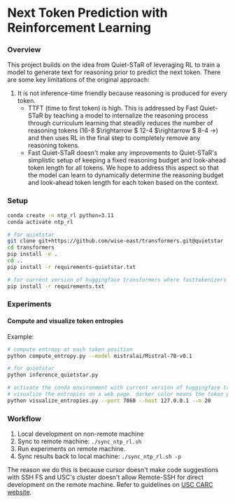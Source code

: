 # Next Token Prediction with Reinforcement Learning

### Overview 

This project builds on the idea from Quiet-STaR of leveraging RL to train a model to generate text for reasoning prior to predict the next token.
There are some key limitations of the original approach:
1. It is not inference-time friendly because reasoning is produced for every token. 
    - TTFT (time to first token) is high. This is addressed by Fast Quiet-STaR by teaching a model to internalize the reasoning process through curriculum learning that steadily reduces the number of reasoning tokens (16-8 $\rightarrow $ 12-4 $\rightarrow $ 8-4 $\rightarrow$) and then uses RL in the final step to completely remove any reasoning tokens.
    - Fast Quiet-STaR doesn't make any improvements to Quiet-STaR's simplistic setup of keeping a fixed reasoning budget and look-ahead token length for all tokens. We hope to address this aspect so that the model can learn to dynamically determine the reasoning budget and look-ahead token length for each token based on the context. 


### Setup 

```bash
conda create -n ntp_rl python=3.11
conda activate ntp_rl

# for quietstar
git clone git+https://github.com/wise-east/transformers.git@quietstar
cd transformers
pip install -e .
cd ..
pip install -r requirements-quietstar.txt

# for current version of huggingface transformers where fasttokenizers work
pip install -r requirements.txt
```

### Experiments 

#### Compute and visualize token entropies

Example: 
```bash
# compute entropy at each token position
python compute_entropy.py --model mistralai/Mistral-7B-v0.1

# for quietstar
python inference_quietstar.py 
```

```bash
# activate the conda environment with current version of huggingface transformers where fasttokenizers work
# visualize the entropies on a web page. darker color means the token position has higher entropy (i.e., given the text before the highlighted position, the model is more uncertain about predicting the current position).
python visualize_entropies.py --port 7860 --host 127.0.0.1 --n 20
```

### Workflow 

1. Local development on non-remote machine
2. Sync to remote machine: `./sync_ntp_rl.sh`
3. Run experiments on remote machine. 
4. Sync results back to local machine: `./sync_ntp_rl.sh -p`

The reason we do this is because cursor doesn't make code suggestions with SSH FS and USC's cluster doesn't allow Remote-SSH for direct development on the remote machine. Refer to guidelines on [USC CARC website](https://www.carc.usc.edu/user-guides/hpc-systems/endeavour/getting-started-endeavour#logging-in). 